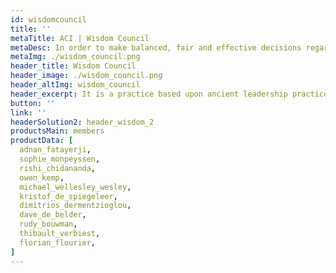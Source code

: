 ```yaml
---
id: wisdomcouncil
title: ''
metaTitle: ACI | Wisdom Council
metaDesc: In order to make balanced, fair and effective decisions regarding ThreeFold Foundation funds distribution, ThreeFold Foundation has adopted the Wisdom Council system as a resource model of harmonious communication.
metaImg: ./wisdom_council.png
header_title: Wisdom Council 
header_image: ./wisdom_council.png
header_altImg: wisdom_council
header_excerpt: It is a practice based upon ancient leadership practices and modern social science techniques as a way to consider all perspectives of the Members in order to make decisions that are in the greatest interest of the Mission and for the good of all.
button: ''
link: ''
headerSolution2: header_wisdom_2
productsMain: members
productData: [
  adnan_fatayerji,
  sophie_monpeyssen,
  rishi_chidananda,
  owen_kemp,
  michael_wellesley_wesley,
  kristof_de_spiegeleer,
  dimitrios_dermentzioglou,
  dave_de_belder,
  rudy_bouwman,
  thibault_verbiest,
  florian_flourier,
]
---
```


<!-- headerSolution: header_wisdom -->
<!-- solution_image: ./wisdom_council.jpg -->

<!-- cards: [
  card_rishi_chidananda, 
  card_isabelle_peters, 
  card_michael_wellesley_wesley, 
  card_sophie_monpeyssen, 
  card_adnan_fatayerji,
  card_dave_de_belder, 
  card_dimitrios_dermentzioglou, 
  card_jennifer_long, 
  card_kristof_de_spiegeleer, 
  card_owen_kemp,
  ] -->
